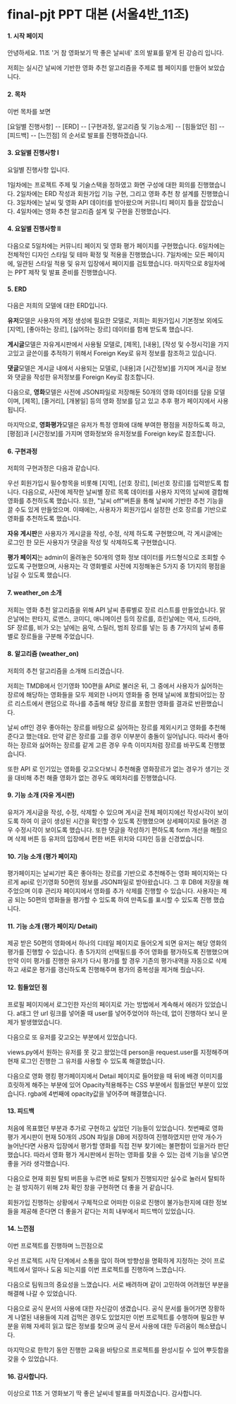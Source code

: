 # final-pjt PPT 대본 (서울4반_11조)



#### 1. 시작 페이지

안녕하세요. 11조 '거 참 영화보기 딱 좋은 날씨네' 조의 발표를 맡게 된 강승리 입니다.

저희는 실시간 날씨에 기반한 영화 추천 알고리즘을 주제로 웹 페이지를 만들어 보았습니다.



#### 2. 목차

이번 목차를 보면 

[요일별 진행사항] -- [ERD] -- [구현과정, 알고리즘 및 기능소개] -- [힘들었던 점] -- [피드백] -- [느낀점] 의 순서로 발표를 진행하겠습니다.



#### 3. 요일별 진행사항 I

요일별 진행사항 입니다.

1일차에는 프로젝트 주제 및 기술스택을 정하였고 화면 구성에 대한 회의를 진행했습니다.
2일차에는 ERD 작성과 회원가입 기능 구현, 그리고 영화 추천 창 설계를 진행했습니다.
3일차에는 날씨 및 영화 API 데이터를 받아왔으며 커뮤니티 페이지 틀을 잡았습니다.
4일차에는 영화 추천 알고리즘 설계 및 구현을 진행했습니다.



#### 4. 요일별 진행사항 II

다음으로 5일차에는 커뮤니티 페이지 및 영화 평가 페이지를 구현했습니다.
6일차에는 전체적인 디자인 스타일 및 테마 확정 및 적용을 진행했습니다.
7일차에는 모든 페이지에, 일관된 스타일 적용 및 유저 입장에서 페이지를 검토했습니다.
마지막으로 8일차에는 PPT 제작 및 발표 준비를 진행했습니다.



#### 5. ERD

다음은 저희의 모델에 대한 ERD입니다.

**유저**모델은 사용자의 계정 생성에 필요한 모델로, 저희는 회원가입시 기본정보 외에도 [지역], [좋아하는 장르], [싫어하는 장르] 데이터를 함께 받도록 했습니다.

**게시글**모델은 자유게시판에서 사용될 모델로, [제목], [내용], [작성 및 수정시각]을 가지고있고 글쓴이를 추적하기 위해서 Foreign Key로 유저 정보를 참조하고 있습니다.

**댓글**모델은 게시글 내에서 사용되는 모델로, [내용]과 [시간정보]를 가지며 게시글 정보와 댓글을 작성한 유저정보를 Foreign Key로 참조합니다.

다음으로, **영화**모델은 사전에 JSON파일로 저장해둔 50개의 영화 데이터를 담을 모델이며, [제목], [줄거리], [개봉일] 등의 영화 정보를 담고 있고 추후 평가 페이지에서 사용됩니다.

마지막으로, **영화평가**모델은 유저가 특정 영화에 대해 부여한 평점을 저장하도록 하고, [평점]과 [시간정보]를 가지며 영화정보와 유저정보를 Foreign key로 참조합니다. 



#### 6. 구현과정

저희의 구현과정은 다음과 같습니다.

우선 회원가입시 필수항목을 비롯해 [지역], [선호 장르], [비선호 장르]를 입력받도록 합니다.
다음으로, 사전에 제작한 날씨별 장르 목록 데이터를 사용자 지역의 날씨에 결합해 영화를 추천하도록 했습니다.
또한, "날씨 off"버튼을 통해 날씨에 기반한 추천 기능을 끌 수도 있게 만들었으며. 이때에는, 사용자가 회원가입시 설정한 선호 장르를 기반으로 영화를 추천하도록 했습니다.

**자유 게시판**은 사용자가 게시글을 작성, 수정, 삭제 하도록 구현했으며, 각 게시글에는 로그인 한 모든 사용자가 댓글을 작성 및 삭제하도록 구현했습니다.

**평가 페이지**는 admin이 올려놓은 50개의 영화 정보 데이터를 카드형식으로 조회할 수 있도록 구현했으며, 사용자는 각 영화별로 사전에 지정해놓은 5가지 중 1가지의 평점을 남길 수 있도록 했습니다.



#### 7. weather_on 소개

저희는 영화 추천 알고리즘을 위해 API 날씨 종류별로 장르 리스트를 만들었습니다.
맑은날에는 판타지, 로맨스, 코미디, 애니메이션 등의 장르를,
흐린날에는 역사, 드라마, SF 장르를,
비가 오는 날에는 음악, 스릴러, 범죄 장르를 넣는 등
총 7가지의 날씨 종류별로 장르들을 구분해 주었습니다.



#### 8. 알고리즘 (weather_on)

저희의 추천 알고리즘을 소개해 드리겠습니다.

저희는 TMDB에서 인기영화 100편을 API로 불러온 뒤,
그 중에서 사용자가 싫어하는 장르에 해당하는 영화들을 모두 제외한 나머지 영화들 중
현재 날씨에 포함되어있는 장르 리스트에서 랜덤으로 하나를 추출해 해당 장르를 포함한 영화를 결과로 반환했습니다.

날씨 off인 경우 좋아하는 장르를 바탕으로 싫어하는 장르를 제외시키고 영화를 추천해준다고 했는데요. 만약 같은 장르를 고를 경우 이부분이 충돌이 일어납니다. 따라서 좋아하는 장르와 싫어하는 장르를 같게 고른 경우 우측 이미지처럼 장르를 바꾸도록 진행했습니다.

또한 API 로 인기있는 영화를 갖고오다보니 추천해줄 영화장르가 없는 경우가 생기는 것을 대비해 추천 해줄 영화가 없는 경우도 예외처리를 진행했습니다.



#### 9. 기능 소개 (자유 게시판)

유저가 게시글을 작성, 수정, 삭제할 수 있으며 게시글 전체 페이지에선 작성시각이 보이도록 하여 이 글이 생성된 시간을 확인할 수 있도록 진행했으며 상세페이지로 들어온 경우 수정시각이 보이도록 했습니다. 또한 댓글을 작성하기 편하도록 form 개선을 해줬으며 삭제 버튼 등 유저의 입장에서 편한 버튼 위치와 디자인 등을 신경썼습니다.



#### 10. 기능 소개 (평가 페이지)

평가페이지는 날씨기반 혹은 좋아하는 장르를 기반으로 추천해주는 영화 페이지와는 다르게 api로 인기영화 50편의 정보를 JSON파일로 받아왔습니다. 그 후 DB에 저장을 해주었으며 이후 관리자 페이지에서 영화를 추가 삭제를 진행할 수 있습니다. 사용자는 제공 되는 50편의 영화들을 평가할 수 있도록 하여 만족도를 표시할 수 있도록 진행 했습니다.



#### 11. 기능 소개 (평가 페이지/ Detail)

제공 받은 50편의 영화에서 하나의 디테일 페이지로 들어오게 되면 유저는 해당 영화의 평가를 진행할 수 있습니다. 총 5가지의 선택필드를 주어 영화를 평가하도록 진행했으며 만약 이미 평가를 진행한 유저가 다시 평가를 할 경우 기존의 평가내역을 자동으로 삭제하고 새로운 평가를 갱신하도록 진행해주며 평가의 중복성을 제거해 줬습니다.



#### 12. 힘들었던 점

프로필 페이지에서 로그인한 자신의 페이지로 가는 방법에서 계속해서 에러가 있었습니다. a태그 안 url 링크를 넣어줄 때 user를 넣어주었어야 하는데, 없이 진행하다 보니 문제가 발생했었습니다. 

다음으로 또 유저를 갖고오는 부분에서 있었습니다.

views.py에서 원하는 유저를 못 갖고 왔었는데 person을 request.user를 지정해주며 현재 로그인 진행한 그 유저를 사용할 수 있도록 해결했습니다.

다음으로 영화 랭킹 평가페이지에서 Detail 페이지로 들어왔을 때 뒤에 배경 이미지를 흐릿하게 해주는 부분에 있어 Opacity적용해주는 CSS 부분에서 힘들었던 부분이 있었습니다. rgba에 4번째에 opacity값을 넣어주며 해결했습니다.

#### 13. 피드백

 처음에 목표했던 부분과 추가로 구현하고 싶었던 기능들이 있었습니다. 첫번째로 영화 평가 게시판이 현재 50개의 JSON 파일을 DB에 저장하여 진행하였지만 만약 개수가 늘어난다면 사용자 입장에서 평가할 영화를 직접 전부 찾기에는 불편함이 있을거라 판단했습니다. 따라서 영화 평가 게시판에서 원하는 영화를 찾을 수 있는 검색 기능을 넣으면 좋을 거라 생각했습니다.

다음으로 현재 회원 탈퇴 버튼을 누르면 바로 탈퇴가 진행되지만 실수로 눌러서 탈퇴하는 걸 방지하기 위해 2차 확인 창을 구현하면 더 좋을 거 같습니다.

회원가입 진행하는 상황에서 구체적으로 어떠한 이유로 진행이 불가능한지에 대한 정보들을 제공해 준다면 더 좋을거 같다는 저희 내부에서 피드백이 있었습니다.

#### 14. 느낀점

이번 프로젝트를 진행하며 느낀점으로

우선 프로젝트 시작 단계에서 소통을 많이 하며 방향성을 명확하게 지정하는 것이 프로젝트에서 얼마나 도움 되는지를 이번 프로젝트를 진행하며 느꼈습니다.

다음으로 팀워크의 중요성을 느꼈습니다. 서로 배려하며 같이 고민하여 어려웠던 부분을 해결해 나갈 수 있었습니다.

다음으로 공식 문서의 사용에 대한 자신감이 생겼습니다. 공식 문서를 들어가면 장황하게 나열된 내용들에 지레 겁먹은 경우도 있었지만 이번 프로젝트를 수행하며 필요한 부분을 위해 자세히 읽고 많은 정보를 찾으며 공식 문서 사용에 대한 두려움이 해소됐습니다.

마지막으로 한학기 동안 진행한 교육을 바탕으로 프로젝트를 완성시킬 수 있어 뿌듯함을 갖을 수 있었습니다.

#### 16. 감사합니다.

이상으로 11조 거 영화보기 딱 좋은 날씨네 발표를 마치겠습니다. 감사합니다.